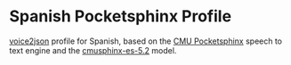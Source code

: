 # Spanish Pocketsphinx Profile

[voice2json](https://github.com/synesthesiam/voice2json) profile for Spanish, based on the [CMU Pocketsphinx](https://github.com/cmusphinx/pocketsphinx) speech to text engine and the [cmusphinx-es-5.2](https://sourceforge.net/projects/cmusphinx/files/Acoustic%20and%20Language%20Models/Spanish/) model.
